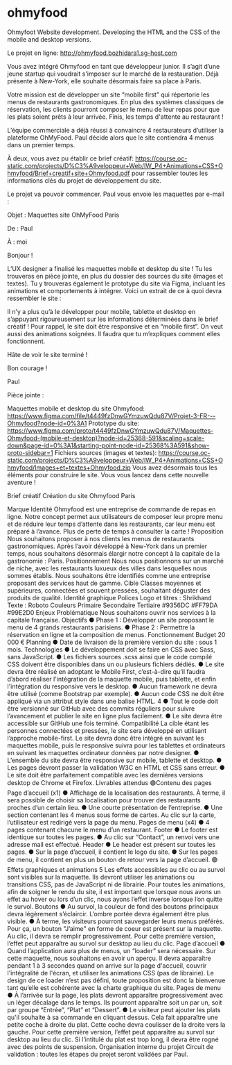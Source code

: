 # ohmyfood
Ohmyfoot Website development. Developing the HTML and the CSS of the mobile and desktop versions.

Le projet en ligne: http://ohmyfood.bozhidara1.sg-host.com

Vous avez intégré Ohmyfood en tant que développeur junior. Il s’agit d’une jeune startup qui voudrait s'imposer sur le marché de la restauration. Déjà présente à New-York, elle souhaite désormais faire sa place à Paris. 

Votre mission est de développer un site “mobile first” qui répertorie les menus de restaurants gastronomiques. En plus des systèmes classiques de réservation, les clients pourront composer le menu de leur repas pour que les plats soient prêts à leur arrivée. Finis, les temps d'attente au restaurant !

L’équipe commerciale a déjà réussi à convaincre 4 restaurateurs d’utiliser la plateforme OhMyFood. Paul décide alors que le site contiendra 4 menus dans un premier temps. 

À deux, vous avez pu établir ce brief créatif: https://course.oc-static.com/projects/D%C3%A9veloppeur+Web/IW_P4+Animations+CSS+Ohmyfood/Brief+creatif+site+Ohmyfood.pdf
pour rassembler toutes les informations clés du projet de développement du site.

Le projet va pouvoir commencer. Paul vous envoie les maquettes par e-mail :

Objet : Maquettes site OhMyFood Paris

De : Paul

À : moi

Bonjour !


L’UX designer a finalisé les maquettes mobile et desktop du site ! Tu les trouveras en pièce jointe, en plus du dossier des sources du site (images et textes). Tu y trouveras également le prototype du site via Figma, incluant les animations et comportements à intégrer. Voici un extrait de ce à quoi devra ressembler le site :

Il n’y a plus qu’à le développer pour mobile, tablette et desktop en s’appuyant rigoureusement sur les informations déterminées dans le brief créatif ! Pour rappel, le site doit être responsive et en “mobile first”. On veut aussi des animations soignées. Il faudra que tu m’expliques comment elles fonctionnent. 

Hâte de voir le site terminé ! 

Bon courage !


Paul

Pièce jointe :

Maquettes mobile et desktop du site Ohmyfood: https://www.figma.com/file/t4449fzDnwGYmzuwQdu87V/Projet-3-FR---Ohmyfood?node-id=0%3A1
Prototype du site: https://www.figma.com/proto/t4449fzDnwGYmzuwQdu87V/Maquettes-Ohmyfood-(mobile-et-desktop)?node-id=25368-591&scaling=scale-down&page-id=0%3A1&starting-point-node-id=25368%3A591&show-proto-sidebar=1
Fichiers sources (images et textes): https://course.oc-static.com/projects/D%C3%A9veloppeur+Web/IW_P4+Animations+CSS+Ohmyfood/Images+et+textes+Ohmyfood.zip
Vous avez désormais tous les éléments pour construire le site. Vous vous lancez dans cette nouvelle aventure !

Brief créatif
Création du site Ohmyfood Paris

Marque
Identité
Ohmyfood est une entreprise de commande de repas en ligne. Notre concept permet aux
utilisateurs de composer leur propre menu et de réduire leur temps d’attente dans les
restaurants, car leur menu est préparé à l’avance. Plus de perte de temps à consulter la
carte !
Proposition
Nous souhaitons proposer à nos clients les menus de restaurants gastronomiques. Après
l’avoir développé à New-York dans un premier temps, nous souhaitons désormais élargir
notre concept à la capitale de la gastronomie : Paris.
Positionnement
Nous nous positionnons sur un marché de niche, avec les restaurants luxueux des villes
dans lesquelles nous sommes établis. Nous souhaitons être identifiés comme une
entreprise proposant des services haut de gamme.
Cible
Classes moyennes et supérieures, connectées et souvent pressées, souhaitant déguster des
produits de qualité.
Identité graphique
Polices
Logo et titres : Shrikhand
Texte : Roboto
Couleurs
Primaire Secondaire Tertiaire
#9356DC #FF79DA #99E2D0
Enjeux
Problématique
Nous souhaitons ouvrir nos services à la capitale française.
Objectifs
● Phase 1 : Développer un site proposant le menu de 4 grands restaurants parisiens.
● Phase 2 : Permettre la réservation en ligne et la composition de menus.
Fonctionnement
Budget
20 000 €
Planning
● Date de livraison de la première version du site : sous 1 mois.
Technologies
● Le développement doit se faire en CSS avec Sass, sans JavaScript.
● Les fichiers sources .scss ainsi que le code compilé CSS doivent être disponibles
dans un ou plusieurs fichiers dédiés.
● Le site devra être réalisé en adoptant le Mobile First, c’est-à-dire qu’il faudra d’abord
réaliser l'intégration de la maquette mobile, puis tablette, et enfin l'intégration du
responsive vers le desktop.
● Aucun framework ne devra être utilisé (comme Bootstrap par exemple).
● Aucun code CSS ne doit être appliqué via un attribut style dans une balise HTML.
4
● Tout le code doit être versionné sur GitHub avec des commits réguliers pour
suivre l’avancement et publier le site en ligne plus facilement.
● Le site devra être accessible sur GitHub une fois terminé.
Compatibilité
La cible étant les personnes connectées et pressées, le site sera développé en utilisant
l’approche mobile-first.
Le site devra donc être intégré en suivant les maquettes mobile, puis le responsive suivra
pour les tablettes et ordinateurs en suivant les maquettes ordinateur données par notre
designer.
● L’ensemble du site devra être responsive sur mobile, tablette et desktop.
● Les pages devront passer la validation W3C en HTML et CSS sans erreur.
● Le site doit être parfaitement compatible avec les dernières versions desktop de
Chrome et Firefox.
Livrables attendus
🟣Contenu des pages
Page d’accueil (x1)
● Affichage de la localisation des restaurants. À terme, il sera possible de choisir sa
localisation pour trouver des restaurants proches d’un certain lieu.
● Une courte présentation de l’entreprise.
● Une section contenant les 4 menus sous forme de cartes. Au clic sur la carte,
l’utilisateur est redirigé vers la page du menu.
Pages de menu (x4)
● 4 pages contenant chacune le menu d’un restaurant.
Footer
● Le footer est identique sur toutes les pages.
● Au clic sur “Contact”, un renvoi vers une adresse mail est effectué.
Header
● Le header est présent sur toutes les pages.
● Sur la page d’accueil, il contient le logo du site.
● Sur les pages de menu, il contient en plus un bouton de retour vers la page d’accueil.
🟣Effets graphiques et animations
5
Les effets accessibles au clic ou au survol sont visibles sur la maquette. Ils devront utiliser
les animations ou transitions CSS, pas de JavaScript ni de librairie. Pour toutes les
animations, afin de soigner le rendu du site, il est important que lorsque nous avons un effet
au hover ou lors d’un clic, nous ayons l’effet inverse lorsque l’on quitte le survol.
Boutons
● Au survol, la couleur de fond des boutons principaux devra légèrement s’éclaircir.
L’ombre portée devra également être plus visible.
● À terme, les visiteurs pourront sauvegarder leurs menus préférés. Pour ça, un
bouton "J’aime" en forme de coeur est présent sur la maquette. Au clic, il devra se
remplir progressivement. Pour cette première version, l’effet peut apparaître au
survol sur desktop au lieu du clic.
Page d’accueil
● Quand l’application aura plus de menus, un “loader” sera nécessaire. Sur cette
maquette, nous souhaitons en avoir un aperçu. Il devra apparaître pendant 1 à 3
secondes quand on arrive sur la page d'accueil, couvrir l'intégralité de l'écran, et
utiliser les animations CSS (pas de librairie). Le design de ce loader n’est pas défini,
toute proposition est donc la bienvenue tant qu’elle est cohérente avec la charte
graphique du site.
Pages de menu
● À l’arrivée sur la page, les plats devront apparaître progressivement avec un léger
décalage dans le temps. Ils pourront apparaître soit un par un, soit par groupe
“Entrée”, “Plat” et “Dessert”.
● Le visiteur peut ajouter les plats qu'il souhaite à sa commande en cliquant dessus.
Cela fait apparaître une petite coche à droite du plat. Cette coche devra coulisser de
la droite vers la gauche. Pour cette première version, l’effet peut apparaître au survol
sur desktop au lieu du clic. Si l’intitulé du plat est trop long, il devra être rogné avec
des points de suspension.
Organisation interne du projet
Circuit de validation : toutes les étapes du projet seront validées par Paul.

